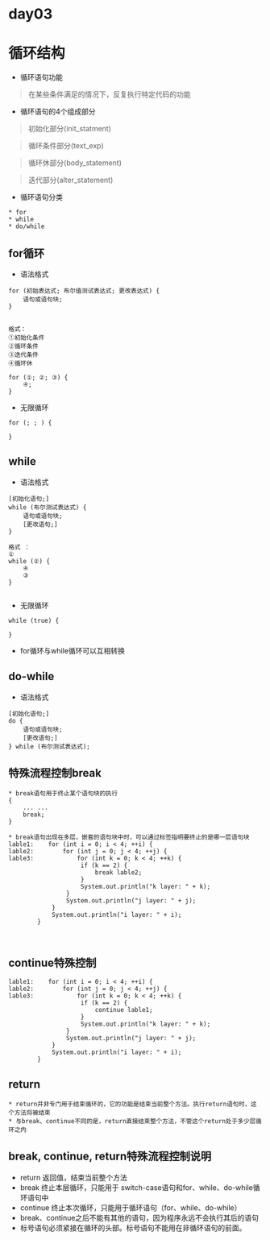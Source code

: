 day03
==

# 循环结构
* 循环语句功能
>在某些条件满足的情况下，反复执行特定代码的功能

* 循环语句的4个组成部分
>初始化部分(init_statment)

>循环条件部分(text_exp)

>循环休部分(body_statement)

>迭代部分(alter_statement)

* 循环语句分类
 ```text
* for
* while
* do/while

```

## for循环
* 语法格式
```text
for (初始表达式; 布尔值测试表达式; 更改表达式) {
    语句或语句块;
}


格式：
①初始化条件
②循环条件
③迭代条件
④循环休

for (①; ②; ③) {
    ④;
}
```

* 无限循环
```text
for (; ; ) {
    
}
```

## while
* 语法格式
```text
[初始化语句;]
while (布尔测试表达式) {
    语句或语句块;
    [更改语句;]
}

格式 ：
①
while (②) {
    ④
    ③
}


```
* 无限循环
```text
while (true) {
    
}
```

* for循环与while循环可以互相转换

## do-while
* 语法格式
```text
[初始化语句;]
do {
    语句或语句块;
    [更改语句;]
} while (布尔测试表达式);

```

## 特殊流程控制break
```text
* break语句用于终止某个语句块的执行
{
    ... ...
    break;
}

* break语句出现在多层，嵌套的语句块中时，可以通过标签指明要终止的是哪一层语句块
lable1:    for (int i = 0; i < 4; ++i) {
lable2:        for (int j = 0; j < 4; ++j) {
lable3:            for (int k = 0; k < 4; ++k) {
                    if (k == 2) {
                        break lable2;
                    }
                    System.out.println("k layer: " + k);
                }
                System.out.println("j layer: " + j);
            }
            System.out.println("i layer: " + i);
        }
        
        
```

## continue特殊控制
```text
lable1:    for (int i = 0; i < 4; ++i) {
lable2:        for (int j = 0; j < 4; ++j) {
lable3:            for (int k = 0; k < 4; ++k) {
                    if (k == 2) {
                        continue lable1;
                    }
                    System.out.println("k layer: " + k);
                }
                System.out.println("j layer: " + j);
            }
            System.out.println("i layer: " + i);
        }

```

## return
```text
* return并非专门用于结束循环的，它的功能是结束当前整个方法。执行return语句时，这个方法将被结束
* 与break、continue不同的是，return直接结束整个方法，不管这个return处于多少层循环之内

```

## break, continue, return特殊流程控制说明
* return 返回值，结束当前整个方法
* break 终止本层循环，只能用于 switch-case语句和for、while、do-while循环语句中
* continue 终止本次循环，只能用于循环语句（for、while、do-while）
* break、continue之后不能有其他的语句，因为程序永远不会执行其后的语句
* 标号语句必须紧接在循环的头部。标号语句不能用在非循环语句的前面。
